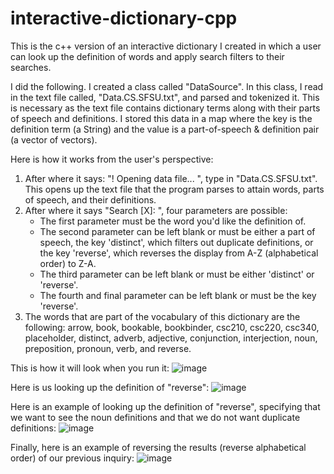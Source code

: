 # interactive-dictionary-cpp
This is the c++ version of an interactive dictionary I created in which a user can look up the definition of words and apply search filters to their searches. 

I did the following. I created a class called "DataSource". In this class, I read in the text file called, "Data.CS.SFSU.txt", and parsed and tokenized it. This is necessary as the text file contains dictionary terms along with their parts of speech and definitions. I stored this data in a map where the key is the definition term (a String) and the value is a part-of-speech & definition pair (a vector of vectors). 

Here is how it works from the user's perspective:

1) After where it says: "! Opening data file... ", type in "Data.CS.SFSU.txt". This opens up the text file that the program parses to attain words, parts of speech, and their definitions.
2) After where it says "Search [X]: ", four parameters are possible:
   - The first parameter must be the word you'd like the definition of.
   - The second parameter can be left blank or must be either a part of speech, the key 'distinct', which filters out duplicate definitions, or the key 'reverse', which reverses the        display from A-Z (alphabetical order) to Z-A.
   - The third parameter can be left blank or must be either 'distinct' or 'reverse'.
   - The fourth and final parameter can be left blank or must be the key 'reverse'.
3) The words that are part of the vocabulary of this dictionary are the following: arrow, book, bookable, bookbinder, csc210, csc220, csc340, placeholder, distinct, adverb, adjective, conjunction, interjection, noun, preposition, pronoun, verb, and reverse.

This is how it will look when you run it:
![image](https://github.com/user-attachments/assets/d1e63c93-ba14-4d1d-a0c7-89a5aa0a7821)

Here is us looking up the definition of "reverse":
![image](https://github.com/user-attachments/assets/b5d25576-bbd4-4fa0-b1c0-18f357448ca7)


Here is an example of looking up the definition of "reverse", specifying that we want to see the noun definitions and that we do not want duplicate definitions:
![image](https://github.com/user-attachments/assets/c4a70d85-ae73-48d0-aa16-207cc5a8f957)


Finally, here is an example of reversing the results (reverse alphabetical order) of our previous inquiry:
![image](https://github.com/user-attachments/assets/842b710e-c0e5-4723-a89d-bc4c9d30ef14)
